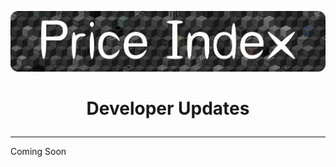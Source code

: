 
<a href="https://xnserver.xyz"><img src="/assets/priceindex.png" alt="drawing"/></a>

# <p align="center"> Developer Updates </p>

---

Coming Soon
